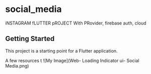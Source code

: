 # social_media

iNSTAGRAM fLUTTER pROJECT With PRovider, firebase auth, cloud
## Getting Started

This project is a starting point for a Flutter application.

A few resources t
![My Image](Web- Loading Indicator ui- Social Media.png)

